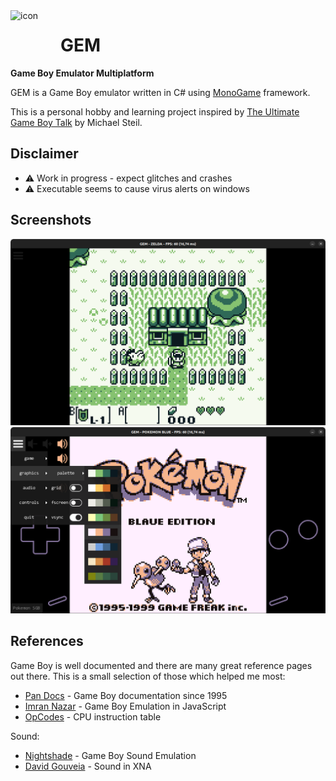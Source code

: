 <img align="left" width="80" height="80" src="GEM/icon.ico" alt="icon">

# GEM
**Game Boy Emulator Multiplatform**

GEM is a Game Boy emulator written in C# using [MonoGame](https://www.monogame.org/) framework.

This is a personal hobby and learning project inspired by [The Ultimate Game Boy Talk](https://media.ccc.de/v/33c3-8029-the_ultimate_game_boy_talk) by Michael Steil.

## Disclaimer
- :warning: Work in progress - expect glitches and crashes 
- :warning: Executable seems to cause virus alerts on windows

## Screenshots
<img src="screenshot01.png" alt="screenshot01">

<img src="screenshot02.png" alt="screenshot02">

## References
Game Boy is well documented and there are many great reference pages out there. This is a small selection of those which helped me most:
- [Pan Docs](https://gbdev.io/pandocs/About.html) - Game Boy documentation since 1995
- [Imran Nazar](http://imrannazar.com/GameBoy-Emulation-in-JavaScript:-The-CPU) - Game Boy Emulation in JavaScript
- [OpCodes](https://gbdev.io/gb-opcodes/optables/) - CPU instruction table

Sound:
- [Nightshade](https://nightshade256.github.io/2021/03/27/gb-sound-emulation.html) - Game Boy Sound Emulation
- [David Gouveia](https://www.david-gouveia.com/creating-a-basic-synth-in-xna-part-i) - Sound in XNA
